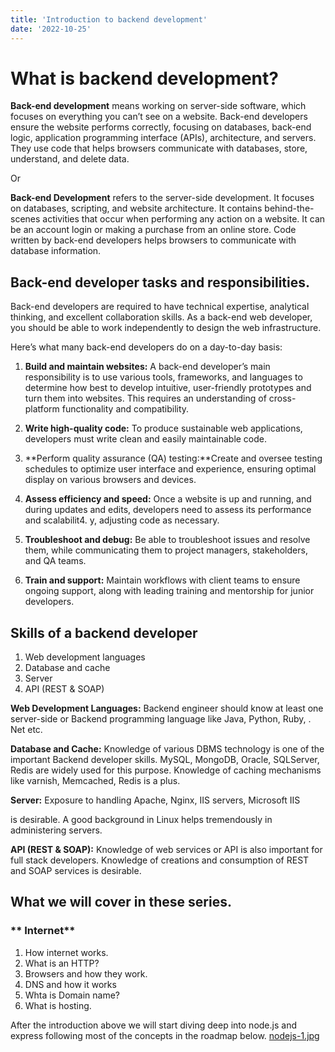 ```yaml
---
title: 'Introduction to backend development'
date: '2022-10-25'
---
```

# **What is backend development?**
**Back-end development** means working on server-side software, which focuses on everything you can’t see on a website. Back-end developers ensure the website performs correctly, focusing on databases, back-end logic, application programming interface (APIs), architecture, and servers. They use code that helps browsers communicate with databases, store, understand, and delete data.

Or 

**Back-end Development** refers to the server-side development. It focuses on databases, scripting, and website architecture. It contains behind-the-scenes activities that occur when performing any action on a website. It can be an account login or making a purchase from an online store. Code written by back-end developers helps browsers to communicate with database information.

## Back-end developer tasks and responsibilities.
Back-end developers are required to have technical expertise, analytical thinking, and excellent collaboration skills. As a back-end web developer, you should be able to work independently to design the web infrastructure. 

Here’s what many back-end developers do on a day-to-day basis:


1. **Build and maintain websites:** A back-end developer’s main responsibility is to use various tools, frameworks, and languages to determine how best to develop intuitive, user-friendly prototypes and turn them into websites. This requires an understanding of cross-platform functionality and compatibility.
2. **Write high-quality code:** To produce sustainable web applications, developers must write clean and easily maintainable code.

3. **Perform quality assurance (QA) testing:**Create and oversee testing schedules to optimize user interface and experience, ensuring optimal display on various browsers and devices.

4. **Assess efficiency and speed:** Once a website is up and running, and during updates and edits, developers need to assess its performance and scalabilit4. y, adjusting code as necessary.

5. **Troubleshoot and debug:** Be able to troubleshoot issues and resolve them, while communicating them to project managers, stakeholders, and QA teams.

6. **Train and support:** Maintain workflows with client teams to ensure ongoing support, along with leading training and mentorship for junior developers.

## **Skills of a backend developer**

1. Web development languages
2. Database and cache
3. Server
4.  API (REST & SOAP)


**Web Development Languages:**
Backend engineer should know at least one server-side or Backend programming language like Java, Python, Ruby, . Net etc.

**Database and Cache:**
Knowledge of various DBMS technology is one of the important Backend developer skills. MySQL, MongoDB, Oracle, SQLServer, Redis are widely used for this purpose. Knowledge of caching mechanisms like varnish, Memcached, Redis is a plus.

**Server:**
Exposure to handling Apache, Nginx, IIS servers, Microsoft IIS

is desirable. A good background in Linux helps tremendously in administering servers.

**API (REST & SOAP):**
Knowledge of web services or API is also important for full stack developers. Knowledge of creations and consumption of REST and SOAP services is desirable.

## What we will cover in these series.


### ** Internet**
1. How internet works.
2. What is an HTTP?
3. Browsers and how they work.
4. DNS and how it works
5. Whta is Domain name?
6. What is hosting.

After the introduction above we will start diving deep into node.js and express following most of the concepts in the roadmap below.
[nodejs-1.jpg](https://cdn.hashnode.com/res/hashnode/image/upload/v1666700759819/ATVe8x8JK.jpg)
